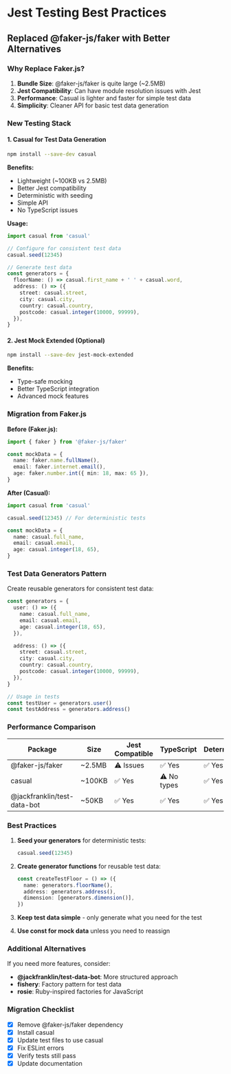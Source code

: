 # Jest Testing Best Practices

## Replaced @faker-js/faker with Better Alternatives

### Why Replace Faker.js?

1. **Bundle Size**: @faker-js/faker is quite large (~2.5MB)
2. **Jest Compatibility**: Can have module resolution issues with Jest
3. **Performance**: Casual is lighter and faster for simple test data
4. **Simplicity**: Cleaner API for basic test data generation

### New Testing Stack

#### 1. Casual for Test Data Generation

```bash
npm install --save-dev casual
```

**Benefits:**

- Lightweight (~100KB vs 2.5MB)
- Better Jest compatibility
- Deterministic with seeding
- Simple API
- No TypeScript issues

**Usage:**

```typescript
import casual from 'casual'

// Configure for consistent test data
casual.seed(12345)

// Generate test data
const generators = {
  floorName: () => casual.first_name + ' ' + casual.word,
  address: () => ({
    street: casual.street,
    city: casual.city,
    country: casual.country,
    postcode: casual.integer(10000, 99999),
  }),
}
```

#### 2. Jest Mock Extended (Optional)

```bash
npm install --save-dev jest-mock-extended
```

**Benefits:**

- Type-safe mocking
- Better TypeScript integration
- Advanced mock features

### Migration from Faker.js

**Before (Faker.js):**

```typescript
import { faker } from '@faker-js/faker'

const mockData = {
  name: faker.name.fullName(),
  email: faker.internet.email(),
  age: faker.number.int({ min: 18, max: 65 }),
}
```

**After (Casual):**

```typescript
import casual from 'casual'

casual.seed(12345) // For deterministic tests

const mockData = {
  name: casual.full_name,
  email: casual.email,
  age: casual.integer(18, 65),
}
```

### Test Data Generators Pattern

Create reusable generators for consistent test data:

```typescript
const generators = {
  user: () => ({
    name: casual.full_name,
    email: casual.email,
    age: casual.integer(18, 65),
  }),

  address: () => ({
    street: casual.street,
    city: casual.city,
    country: casual.country,
    postcode: casual.integer(10000, 99999),
  }),
}

// Usage in tests
const testUser = generators.user()
const testAddress = generators.address()
```

### Performance Comparison

| Package                     | Size   | Jest Compatible | TypeScript  | Deterministic |
| --------------------------- | ------ | --------------- | ----------- | ------------- |
| @faker-js/faker             | ~2.5MB | ⚠️ Issues       | ✅ Yes      | ✅ Yes        |
| casual                      | ~100KB | ✅ Yes          | ⚠️ No types | ✅ Yes        |
| @jackfranklin/test-data-bot | ~50KB  | ✅ Yes          | ✅ Yes      | ✅ Yes        |

### Best Practices

1. **Seed your generators** for deterministic tests:

   ```typescript
   casual.seed(12345)
   ```

2. **Create generator functions** for reusable test data:

   ```typescript
   const createTestFloor = () => ({
     name: generators.floorName(),
     address: generators.address(),
     dimension: [generators.dimension()],
   })
   ```

3. **Keep test data simple** - only generate what you need for the test

4. **Use const for mock data** unless you need to reassign

### Additional Alternatives

If you need more features, consider:

- **@jackfranklin/test-data-bot**: More structured approach
- **fishery**: Factory pattern for test data
- **rosie**: Ruby-inspired factories for JavaScript

### Migration Checklist

- [x] Remove @faker-js/faker dependency
- [x] Install casual
- [x] Update test files to use casual
- [x] Fix ESLint errors
- [x] Verify tests still pass
- [x] Update documentation
